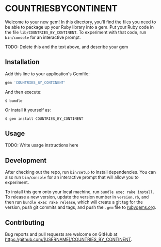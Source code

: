 # COUNTRIESBYCONTINENT

Welcome to your new gem! In this directory, you'll find the files you need to be able to package up your Ruby library into a gem. Put your Ruby code in the file `lib/COUNTRIES_BY_CONTINENT`. To experiment with that code, run `bin/console` for an interactive prompt.

TODO: Delete this and the text above, and describe your gem

## Installation

Add this line to your application's Gemfile:

```ruby
gem 'COUNTRIES_BY_CONTINENT'
```

And then execute:

    $ bundle

Or install it yourself as:

    $ gem install COUNTRIES_BY_CONTINENT

## Usage

TODO: Write usage instructions here

## Development

After checking out the repo, run `bin/setup` to install dependencies. You can also run `bin/console` for an interactive prompt that will allow you to experiment.

To install this gem onto your local machine, run `bundle exec rake install`. To release a new version, update the version number in `version.rb`, and then run `bundle exec rake release`, which will create a git tag for the version, push git commits and tags, and push the `.gem` file to [rubygems.org](https://rubygems.org).

## Contributing

Bug reports and pull requests are welcome on GitHub at https://github.com/[USERNAME]/COUNTRIES_BY_CONTINENT.

